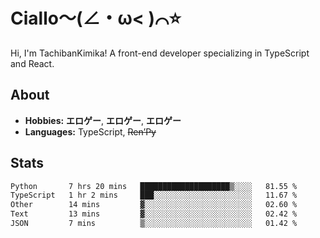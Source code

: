 # Ciallo～(∠・ω< )⌒⭐️

Hi, I'm TachibanKimika! A front-end developer specializing in TypeScript and React.

## About
- **Hobbies:** **エロゲー**, **エロゲー**, **エロゲー**
- **Languages:** TypeScript, ~~Ren’Py~~

## Stats
<!--START_SECTION:waka-->

```txt
Python       7 hrs 20 mins   ████████████████████▒░░░░   81.55 %
TypeScript   1 hr 2 mins     ███░░░░░░░░░░░░░░░░░░░░░░   11.67 %
Other        14 mins         ▓░░░░░░░░░░░░░░░░░░░░░░░░   02.60 %
Text         13 mins         ▓░░░░░░░░░░░░░░░░░░░░░░░░   02.42 %
JSON         7 mins          ▒░░░░░░░░░░░░░░░░░░░░░░░░   01.42 %
```

<!--END_SECTION:waka-->

<!-- ![Metrics](https://metrics.lecoq.io/TachibanaKimika?template=classic&base.activity=0&base.community=0&base.repositories=0&languages=1&isocalendar=1&isocalendar.duration=half-year&languages.limit=8&languages.sections=most-used&languages.colors=github&languages.threshold=0%25&languages.indepth=false&languages.recent.load=300&languages.recent.days=14&config.timezone=Asia%2FShanghai)
 -->
